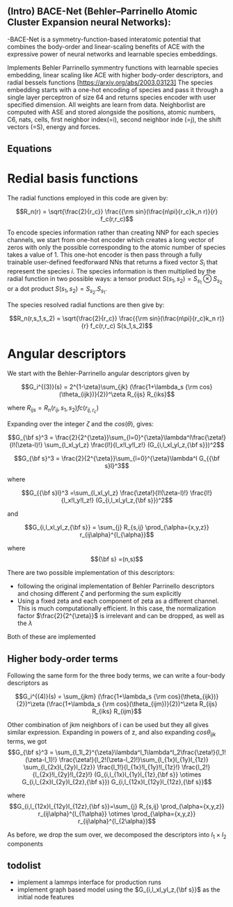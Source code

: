 ## (Intro) BACE-Net (Behler–Parrinello Atomic Cluster Expansion neural Networks):
 -BACE-Net is a symmetry-function-based interatomic potential that combines the body-order and linear-scaling benefits of ACE with the expressive power of neural networks and learnable species embeddings.

Implements Behler Parrinello symmentry functions with learnable species embedding, linear scaling like ACE with higher body-order descriptors, and radial bessels functions [https://arxiv.org/abs/2003.03123]
The species embedding starts with a one-hot encoding of species and pass it through a single layer perceptron of size 64 and returns species encoder with user specified dimension.
All weights are learn from data. Neighborlist are computed with ASE and stored alongside the positions, atomic numbers, C6, nats, cells, first neighbor index(=i), second neighbor inde (=j), the shift vectors (=S), energy and forces.

## Equations
 # Redial basis functions
 The radial functions employed in this code are given by:
 
 $$R_n(r) = \sqrt{\frac{2}{r_c}} \frac{{\rm sin}(\frac{n\pi}{r_c}k_n r)}{r} f_c(r,r_c)$$
 
 To encode species information rather than creating NNP for each species channels, we start from one-hot encoder which creates a long vector of zeros with only the possible corresponding to the atomic number of species takes a value of 1. This one-hot encoder is then pass through a fully trainable user-defined feedforward NNs that returns a fixed vector $S_i$ that represent the species $i$. The species information is then multiplied by the radial function in two possible ways: a tensor product $S(s_1,s_2)=S_{s_1} \otimes S_{s_2}$ or a dot product $S(s_1,s_2)=S_{s_2} . S_{s_1}$.

The species resolved radial functions are then give by:

 $$R_n(r,s_1,s_2) = \sqrt{\frac{2}{r_c}} \frac{{\rm sin}(\frac{n\pi}{r_c}k_n r)}{r} f_c(r,r_c) S(s_1,s_2)$$ 

 # Angular descriptors
 We start with the Behler-Parrinello angular descriptors given by
 
 $$G_i^{(3)}(s) = 2^{1-\zeta}\sum_{jk} (\frac{1+\lambda_s {\rm cos}(\theta_{ijk})}{2})^\zeta R_{ijs} R_{iks}$$

where $R_{ijs} = R_n(r_{ij},s_1,s_2) fc(r_{ij, r_c})$

Expanding over the integer $\zeta$ and the $cos(\theta)$, gives:

$$G_{\bf s}^3 = \frac{2}{2^{\zeta}}\sum_{l=0}^{\zeta}\lambda^l\frac{\zeta!}{l!(\zeta-l)!} \sum_{l_xl_yl_z} \frac{l!}{l_x!l_y!l_z!} (G_{i,l_xl_yl_z,{\bf s}})^2$$

$$G_{\bf s}^3 = \frac{2}{2^{\zeta}}\sum_{l=0}^{\zeta}\lambda^l G_{{\bf s}l}^3$$

where

$$G_{{\bf s}l}^3 =\sum_{l_xl_yl_z} \frac{\zeta!}{l!(\zeta-l)!} \frac{l!}{l_x!l_y!l_z!} (G_{i,l_xl_yl_z,{\bf s}})^2$$

and 

$$G_{i,l_xl_yl_z,{\bf s}}  = \sum_{j} R_{s,ij} \prod_{\alpha={x,y,z}} r_{ij\alpha}^{l_{\alpha}}$$

where $${\bf s} =(n,s)$$

There are two possible implementation of this descriptors:
- following the original implementation of Behler Parrinello descriptors and chosing different $\zeta$ and performing the sum explicitly
- Using a fixed zeta and each component of zeta as a different channel. This is much computationally efficient. In this case, the normalization factor $\frac{2}{2^{\zeta}}$ is irrelevant and can be dropped, as well as the $\lambda$

Both of these are implemented 
## Higher body-order terms
Following the same form for the three body terms, we can write a four-body descriptors as

$$G_i^{(4)}(s) = \sum_{jkm} (\frac{1+\lambda_s {\rm cos}(\theta_{ijk})}{2})^\zeta (\frac{1+\lambda_s {\rm cos}(\theta_{ijm})}{2})^\zeta R_{ijs} R_{iks} R_{ijm}$$

Other combination of jkm neighbors of i can be used but they all gives similar expression. Expanding in powers of z, and also expanding $cos\theta_{ijk}$ terms, we got
$$G_{\bf s}^3 = \sum_{l_1l_2}^{\zeta}\lambda^l_1\lambda^l_2\frac{\zeta!}{l_1!(\zeta-l_1)!} \frac{\zeta!}{l_2!(\zeta-l_2)!}\sum_{l_{1x}l_{1y}l_{1z}} \sum_{l_{2x}l_{2y}l_{2z}} \frac{l_1!}{l_{1x}!l_{1y}!l_{1z}!} \frac{l_2!}{l_{2x}!l_{2y}!l_{2z}!} (G_{i,l_{1x}l_{1y}l_{1z},{\bf s}} \otimes G_{i,l_{2x}l_{2y}l_{2z},{\bf s}}) G_{i,l_{12x}l_{12y}l_{12z},{\bf s}}$$

where $$G_{i,l_{12x}l_{12y}l_{12z},{\bf s}}=\sum_{j} R_{s,ij} \prod_{\alpha={x,y,z}} r_{ij\alpha}^{l_{1\alpha}} \otimes \prod_{\alpha={x,y,z}} r_{ij\alpha}^{l_{2\alpha}}$$

As before, we drop the sum over, we decomposed the descriptors into $l_1 \times l_2$ components

###
## todolist
- implement a lammps interface for production runs
- implement graph based model using the $G_{i,l_xl_yl_z,{\bf s}}$ as the initial node features
